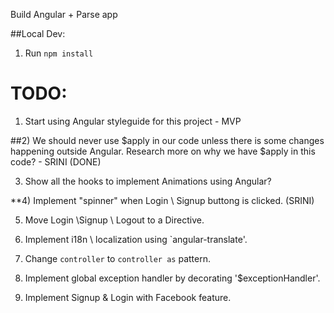 Build Angular + Parse app

##Local Dev:

1. Run `npm install`


# TODO:


1) Start using Angular styleguide for this project   - MVP

##2) We should never use $apply in our code unless there is some changes happening outside Angular. Research more on why we have
     $apply in this code?  -  SRINI (DONE)

3) Show all the hooks to implement Animations using Angular?

**4) Implement "spinner" when Login \ Signup buttong is clicked. (SRINI)

5) Move Login \Signup \ Logout to a Directive.

6) Implement i18n \ localization using `angular-translate'.

7) Change `controller` to `controller as` pattern.

8) Implement global exception handler by decorating '$exceptionHandler'.

9) Implement Signup & Login with Facebook feature.
